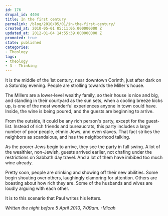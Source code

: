 ```yaml
---
id: 176
drupal_id: 4404
title: In the first century
permalink: /blog/2010/05/01/in-the-first-century/
created_at: 2010-05-01 05:11:05.000000000 Z
updated_at: 2012-01-04 14:55:39.000000000 Z
promoted: true
state: published
categories:
- Theology
tags:
- theology
- 3 - Thinking
---
```

It is the middle of the 1st century, near downtown Corinth, just after dark on a Saturday evening. People are strolling towards the Miller's house.

The Millers are a lower-level wealthy family, so their house is nice and big, and standing in their courtyard as the sun sets, when a cooling breeze kicks up, is one of the most wonderful experiences anyone in town could have. Inside, the wine is being poured, and the guests are beginning to arrive.

From the outside, it could be any rich person's party, except for the guest-list. Instead of rich friends and bureaucrats, this party includes a large number of poor people, ethnic Jews, and even slaves. That fact strikes the neighbors as scandalous, and has the neighborhood talking.

As the poorer Jews begin to arrive, they see the party in full swing. A lot of the wealthier, non-Jewish, guests arrived earlier, not chafing under the restrictions on Sabbath day travel. And a lot of them have imbibed too much wine already.

Pretty soon, people are drinking and showing off their new abilities. Some begin shouting over others, laughingly clamoring for attention. Others are boasting about how rich they are. Some of the husbands and wives are loudly arguing with each other.

It is to this scenario that Paul writes his letters.

<em>Written the night before 5 April 2010, 7:09am. -Micah</em>
<div><em>
</em></div>
